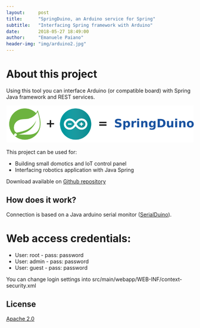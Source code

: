 ```yaml
---
layout:     post
title:      "SpringDuino, an Arduino service for Spring"
subtitle:   "Interfacing Spring framework with Arduino"
date:       2018-05-27 18:49:00
author:     "Emanuele Paiano"
header-img: "img/arduino2.jpg"
---
```


<h1 class="section-heading">About this project</h1>
Using this tool you can interface Arduino (or compatible board) with Spring Java framework and REST services.

![alt tag](https://github.com/emanuelepaiano/SpringDuino/blob/master/springduino.png?raw=true)

This project can be used for:
<ul>
<li>Building small domotics and IoT control panel</li>
<li>Interfacing robotics application with Java Spring</li>
</ul>

Download available on <a href="https://github.com/emanuelepaiano/SpringDuino">Github repository</a>

<h2 class="section-heading">How does it work?</h2>
Connection is based on a Java arduino serial monitor (<a href="https://github.com/emanuelepaiano/serialduino">SerialDuino</a>).


<h1 class="section-heading">Web access credentials:</h1>
<ul>
<li>User: root - pass: password</li>
<li>User: admin - pass: password</li>
<li>User: guest - pass: password</li>
</ul>

You can change login settings into src/main/webapp/WEB-INF/context-security.xml
 

<h2 class="section-heading">License</h2>
<a href="http://www.apache.org/licenses/LICENSE-2.0">Apache 2.0</a>
